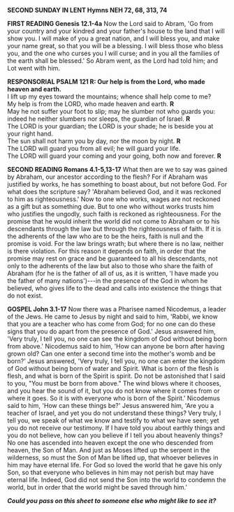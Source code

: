 **SECOND SUNDAY IN LENT Hymns NEH 72, 68, 313, 74**

**FIRST READING Genesis 12.1-4a** Now the Lord said to Abram, 'Go from
your country and your kindred and your father's house to the land that I
will show you. I will make of you a great nation, and I will bless you,
and make your name great, so that you will be a blessing. I will bless
those who bless you, and the one who curses you I will curse; and in you
all the families of the earth shall be blessed.' So Abram went, as the
Lord had told him; and Lot went with him.

**RESPONSORIAL PSALM 121 R: Our help is from the Lord, who made heaven
and earth.**\
I lift up my eyes toward the mountains; whence shall help come to me?\
My help is from the LORD, who made heaven and earth. **R**\
May he not suffer your foot to slip; may he slumber not who guards you:\
indeed he neither slumbers nor sleeps, the guardian of Israel. **R**\
The LORD is your guardian; the LORD is your shade; he is beside you at
your right hand.\
The sun shall not harm you by day, nor the moon by night. **R**\
The LORD will guard you from all evil; he will guard your life.\
The LORD will guard your coming and your going, both now and forever.
**R**

**SECOND READING Romans 4.1-5,13-17** What then are we to say was gained
by Abraham, our ancestor according to the flesh? For if Abraham was
justified by works, he has something to boast about, but not before God.
For what does the scripture say? 'Abraham believed God, and it was
reckoned to him as righteousness.' Now to one who works, wages are not
reckoned as a gift but as something due. But to one who without works
trusts him who justifies the ungodly, such faith is reckoned as
righteousness. For the promise that he would inherit the world did not
come to Abraham or to his descendants through the law but through the
righteousness of faith. If it is the adherents of the law who are to be
the heirs, faith is null and the promise is void. For the law brings
wrath; but where there is no law, neither is there violation. For this
reason it depends on faith, in order that the promise may rest on grace
and be guaranteed to all his descendants, not only to the adherents of
the law but also to those who share the faith of Abraham (for he is the
father of all of us, as it is written, 'I have made you the father of
many nations')---in the presence of the God in whom he believed, who
gives life to the dead and calls into existence the things that do not
exist.

**GOSPEL John 3.1-17** Now there was a Pharisee named Nicodemus, a
leader of the Jews. He came to Jesus by night and said to him, 'Rabbi,
we know that you are a teacher who has come from God; for no one can do
these signs that you do apart from the presence of God.' Jesus answered
him, 'Very truly, I tell you, no one can see the kingdom of God without
being born from above.' Nicodemus said to him, 'How can anyone be born
after having grown old? Can one enter a second time into the mother's
womb and be born?' Jesus answered, 'Very truly, I tell you, no one can
enter the kingdom of God without being born of water and Spirit. What is
born of the flesh is flesh, and what is born of the Spirit is spirit. Do
not be astonished that I said to you, "You must be born from above." The
wind blows where it chooses, and you hear the sound of it, but you do
not know where it comes from or where it goes. So it is with everyone
who is born of the Spirit.' Nicodemus said to him, 'How can these things
be?' Jesus answered him, 'Are you a teacher of Israel, and yet you do
not understand these things? Very truly, I tell you, we speak of what we
know and testify to what we have seen; yet you do not receive our
testimony. If I have told you about earthly things and you do not
believe, how can you believe if I tell you about heavenly things? No one
has ascended into heaven except the one who descended from heaven, the
Son of Man. And just as Moses lifted up the serpent in the wilderness,
so must the Son of Man be lifted up, that whoever believes in him may
have eternal life. For God so loved the world that he gave his only Son,
so that everyone who believes in him may not perish but may have eternal
life. Indeed, God did not send the Son into the world to condemn the
world, but in order that the world might be saved through him.\'

***Could you pass on this sheet to someone else who might like to see
it?***

